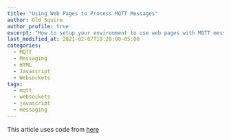 ```yaml
---
title: "Using Web Pages to Process MQTT Messages"
author: Old Squire
author_profile: true
excerpt: "How to setup your environment to use web pages with MQTT messages."
last_modified_at: 2021-02-07T18:28:00-05:00
categories:
  - MQTT
  - Messaging
  - HTML
  - Javascript
  - Websockets
tags:
  - mqtt
  - websockets
  - javascript
  - messaging
---
```

This article uses code from [here](https://github.com/thomaslaurenson/MQTT-Subscription-Examples)
